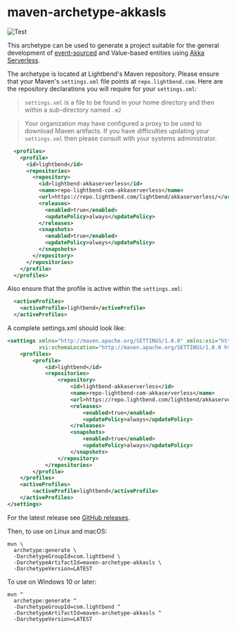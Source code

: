 # maven-archetype-akkasls

![Test](https://github.com/lightbend/akkaserverless-maven-archetype/workflows/Test/badge.svg)

This archetype can be used to generate a project suitable for the general development of
[event-sourced](https://martinfowler.com/eaaDev/EventSourcing.html) and Value-based entities using [Akka Serverless](https://www.lightbend.com/akka-serverless).

The archetype is located at Lightbend's Maven repository. Please ensure that
your Maven's `settings.xml` file points at `repo.lightbend.com`. Here are the repository
declarations you will require for your `settings.xml`:

> `settings.xml` is a file to be found in your home directory and then within a sub-directory named `.m2`

> Your organization may have configured a proxy to be used to download Maven artifacts. 
> If you have difficulties updating your `settings.xml` then please consult with your
> systems administrator.

```xml
  <profiles>
    <profile>
      <id>lightbend</id>
      <repositories>
        <repository>
          <id>lightbend-akkaserverless</id>
          <name>repo-lightbend-com-akkaserverless</name>
          <url>https://repo.lightbend.com/lightbend/akkaserverless/</url>
          <releases>
            <enabled>true</enabled>
            <updatePolicy>always</updatePolicy>
          </releases>
          <snapshots>
            <enabled>true</enabled>
            <updatePolicy>always</updatePolicy>
          </snapshots>
        </repository>
      </repositories>
    </profile>
  </profiles>
```

Also ensure that the profile is active within the `settings.xml`:

```xml
  <activeProfiles>
    <activeProfile>lightbend</activeProfile>
  </activeProfiles>
```

A complete settings.xml should look like:
```xml
<settings xmlns="http://maven.apache.org/SETTINGS/1.0.0" xmlns:xsi="http://www.w3.org/2001/XMLSchema-instance"
          xsi:schemaLocation="http://maven.apache.org/SETTINGS/1.0.0 https://maven.apache.org/xsd/settings-1.0.0.xsd">
    <profiles>
        <profile>
            <id>lightbend</id>
            <repositories>
                <repository>
                    <id>lightbend-akkaserverless</id>
                    <name>repo-lightbend-com-akkaserverless</name>
                    <url>https://repo.lightbend.com/lightbend/akkaserverless/</url>
                    <releases>
                        <enabled>true</enabled>
                        <updatePolicy>always</updatePolicy>
                    </releases>
                    <snapshots>
                        <enabled>true</enabled>
                        <updatePolicy>always</updatePolicy>
                    </snapshots>
                </repository>
            </repositories>
        </profile>
    </profiles>
    <activeProfiles>
        <activeProfile>lightbend</activeProfile>
    </activeProfiles>
</settings>
```

For the latest release see [GitHub releases](https://github.com/lightbend/akkaserverless-maven-java/releases).

Then, to use on Linux and macOS:

```
mvn \
  archetype:generate \
  -DarchetypeGroupId=com.lightbend \
  -DarchetypeArtifactId=maven-archetype-akkasls \
  -DarchetypeVersion=LATEST
```

To use on Windows 10 or later:

```
mvn ^
  archetype:generate ^
  -DarchetypeGroupId=com.lightbend ^
  -DarchetypeArtifactId=maven-archetype-akkasls ^
  -DarchetypeVersion=LATEST
```
